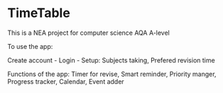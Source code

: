 # TimeTable

This is a NEA project for computer science AQA A-level

To use the app:

Create account - Login - Setup: Subjects taking, Prefered revision time

Functions of the app: Timer for revise, Smart reminder, Priority manger, Progress tracker, Calendar, Event adder
